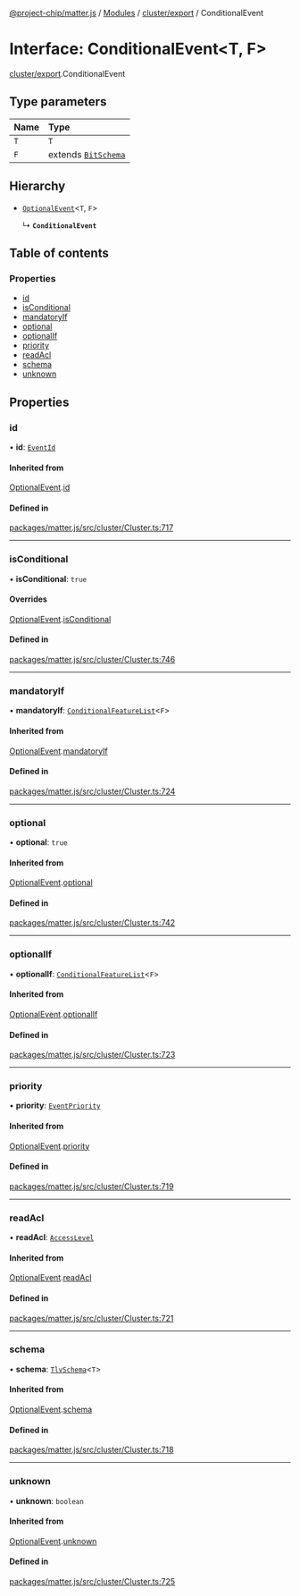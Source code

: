 [@project-chip/matter.js](../README.md) / [Modules](../modules.md) / [cluster/export](../modules/cluster_export.md) / ConditionalEvent

# Interface: ConditionalEvent\<T, F\>

[cluster/export](../modules/cluster_export.md).ConditionalEvent

## Type parameters

| Name | Type |
| :------ | :------ |
| `T` | `T` |
| `F` | extends [`BitSchema`](../modules/schema_export.md#bitschema) |

## Hierarchy

- [`OptionalEvent`](cluster_export.OptionalEvent.md)\<`T`, `F`\>

  ↳ **`ConditionalEvent`**

## Table of contents

### Properties

- [id](cluster_export.ConditionalEvent.md#id)
- [isConditional](cluster_export.ConditionalEvent.md#isconditional)
- [mandatoryIf](cluster_export.ConditionalEvent.md#mandatoryif)
- [optional](cluster_export.ConditionalEvent.md#optional)
- [optionalIf](cluster_export.ConditionalEvent.md#optionalif)
- [priority](cluster_export.ConditionalEvent.md#priority)
- [readAcl](cluster_export.ConditionalEvent.md#readacl)
- [schema](cluster_export.ConditionalEvent.md#schema)
- [unknown](cluster_export.ConditionalEvent.md#unknown)

## Properties

### id

• **id**: [`EventId`](../modules/datatype_export.md#eventid)

#### Inherited from

[OptionalEvent](cluster_export.OptionalEvent.md).[id](cluster_export.OptionalEvent.md#id)

#### Defined in

[packages/matter.js/src/cluster/Cluster.ts:717](https://github.com/project-chip/matter.js/blob/904d0c9b952b91f28a21803759c5e5c66ee4d272/packages/matter.js/src/cluster/Cluster.ts#L717)

___

### isConditional

• **isConditional**: ``true``

#### Overrides

[OptionalEvent](cluster_export.OptionalEvent.md).[isConditional](cluster_export.OptionalEvent.md#isconditional)

#### Defined in

[packages/matter.js/src/cluster/Cluster.ts:746](https://github.com/project-chip/matter.js/blob/904d0c9b952b91f28a21803759c5e5c66ee4d272/packages/matter.js/src/cluster/Cluster.ts#L746)

___

### mandatoryIf

• **mandatoryIf**: [`ConditionalFeatureList`](../modules/cluster_export.md#conditionalfeaturelist)\<`F`\>

#### Inherited from

[OptionalEvent](cluster_export.OptionalEvent.md).[mandatoryIf](cluster_export.OptionalEvent.md#mandatoryif)

#### Defined in

[packages/matter.js/src/cluster/Cluster.ts:724](https://github.com/project-chip/matter.js/blob/904d0c9b952b91f28a21803759c5e5c66ee4d272/packages/matter.js/src/cluster/Cluster.ts#L724)

___

### optional

• **optional**: ``true``

#### Inherited from

[OptionalEvent](cluster_export.OptionalEvent.md).[optional](cluster_export.OptionalEvent.md#optional)

#### Defined in

[packages/matter.js/src/cluster/Cluster.ts:742](https://github.com/project-chip/matter.js/blob/904d0c9b952b91f28a21803759c5e5c66ee4d272/packages/matter.js/src/cluster/Cluster.ts#L742)

___

### optionalIf

• **optionalIf**: [`ConditionalFeatureList`](../modules/cluster_export.md#conditionalfeaturelist)\<`F`\>

#### Inherited from

[OptionalEvent](cluster_export.OptionalEvent.md).[optionalIf](cluster_export.OptionalEvent.md#optionalif)

#### Defined in

[packages/matter.js/src/cluster/Cluster.ts:723](https://github.com/project-chip/matter.js/blob/904d0c9b952b91f28a21803759c5e5c66ee4d272/packages/matter.js/src/cluster/Cluster.ts#L723)

___

### priority

• **priority**: [`EventPriority`](../enums/cluster_export.EventPriority.md)

#### Inherited from

[OptionalEvent](cluster_export.OptionalEvent.md).[priority](cluster_export.OptionalEvent.md#priority)

#### Defined in

[packages/matter.js/src/cluster/Cluster.ts:719](https://github.com/project-chip/matter.js/blob/904d0c9b952b91f28a21803759c5e5c66ee4d272/packages/matter.js/src/cluster/Cluster.ts#L719)

___

### readAcl

• **readAcl**: [`AccessLevel`](../enums/cluster_export.AccessLevel.md)

#### Inherited from

[OptionalEvent](cluster_export.OptionalEvent.md).[readAcl](cluster_export.OptionalEvent.md#readacl)

#### Defined in

[packages/matter.js/src/cluster/Cluster.ts:721](https://github.com/project-chip/matter.js/blob/904d0c9b952b91f28a21803759c5e5c66ee4d272/packages/matter.js/src/cluster/Cluster.ts#L721)

___

### schema

• **schema**: [`TlvSchema`](../classes/tlv_export.TlvSchema.md)\<`T`\>

#### Inherited from

[OptionalEvent](cluster_export.OptionalEvent.md).[schema](cluster_export.OptionalEvent.md#schema)

#### Defined in

[packages/matter.js/src/cluster/Cluster.ts:718](https://github.com/project-chip/matter.js/blob/904d0c9b952b91f28a21803759c5e5c66ee4d272/packages/matter.js/src/cluster/Cluster.ts#L718)

___

### unknown

• **unknown**: `boolean`

#### Inherited from

[OptionalEvent](cluster_export.OptionalEvent.md).[unknown](cluster_export.OptionalEvent.md#unknown)

#### Defined in

[packages/matter.js/src/cluster/Cluster.ts:725](https://github.com/project-chip/matter.js/blob/904d0c9b952b91f28a21803759c5e5c66ee4d272/packages/matter.js/src/cluster/Cluster.ts#L725)
